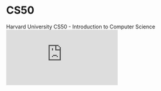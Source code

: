 # CS50
Harvard University CS50 - Introduction to Computer Science
![Certificate](https://github.com/William-Chuu/CS50.git/williamchu_certificate.pdf)
